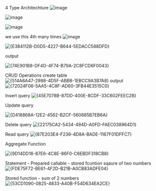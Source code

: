 4 Type Architechture
![image](https://github.com/user-attachments/assets/28f1f600-55bd-4acc-a6cc-3e9b24da028e)

![image](https://github.com/user-attachments/assets/02fa9432-b125-494a-a5fc-38ba40225771)

![image](https://github.com/user-attachments/assets/b5b74a2d-c173-4f25-9802-6bf1e064887b)

 we use this 4th many times 
![image](https://github.com/user-attachments/assets/1f3fca9d-9f48-4e57-883a-75d5578099e5)


![{E384112B-D0D5-4227-B644-5EDACC588DFD}](https://github.com/user-attachments/assets/28301346-07b0-4ef0-b18b-749b19c97c24)


output

![{74E901B8-DF4D-4F74-B79A-2C8FCD6F0043}](https://github.com/user-attachments/assets/ee8193ac-313e-4ca1-9a64-7a97e558f541)

CRUD Operations 
create table
![{514A6A47-2988-4D5F-ABB8-1EBCC9A3B7A8}](https://github.com/user-attachments/assets/7eb63ca8-ce88-41a9-b597-54b6e716fbcf)
output
![{72024F06-5AA5-4C8F-AD60-3FB44E3515C0}](https://github.com/user-attachments/assets/67e619b1-f838-426a-9bd3-02e7944c30d0)


Insert query
![{45E7078B-87DD-400E-8CDF-33C602FEEC2B}](https://github.com/user-attachments/assets/51369c60-b0c4-4fe0-a49c-7f966c29b061)

Update query

![{D418868A-12E2-4562-B2CF-560685B7EB6A}](https://github.com/user-attachments/assets/c91483cc-1565-4863-9cf9-44e563f6d363)

Delete query
![{22175CA2-5434-494D-A0FD-FAEC038964D1}](https://github.com/user-attachments/assets/3bbf5cbb-43b3-42ea-a56d-f9272ca36f3c)

Read query
![{87E203E4-F236-4D8A-BADE-1167F01DFFC7}](https://github.com/user-attachments/assets/3a65841e-3650-4f21-9181-9cba2d3992ec)


Aggregate Function

![{9D14DD16-87E6-4C8E-86F0-C6EBDF318CB8}](https://github.com/user-attachments/assets/450f9aeb-e3d5-45cb-bc73-57329c9461eb)


Statement - Prepared callable - stored fcuntion sqaure of two numbers
![{FDE75F72-BE61-4F2D-B21B-A0CB83ADFE04}](https://github.com/user-attachments/assets/cbcb585e-876b-4da1-ba9f-5495b901f73e)

Stored function - sum of 2 numbers
![{53CD1090-0825-4833-A40B-F54D634EA2CE}](https://github.com/user-attachments/assets/764ceb02-1171-4f10-b0a8-754409f73fa1)










